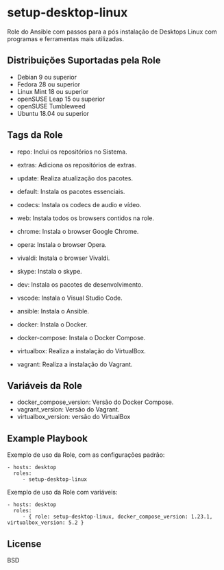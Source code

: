 setup-desktop-linux
=========

Role do Ansible com passos para a pós instalação de Desktops Linux com programas e ferramentas mais utilizadas.

Distribuições Suportadas pela Role
------------

- Debian 9 ou superior
- Fedora 28 ou superior
- Linux Mint 18 ou superior
- openSUSE Leap 15 ou superior
- openSUSE Tumbleweed
- Ubuntu 18.04 ou superior


Tags da Role 
--------------

- repo: Inclui os repositórios no Sistema.
- extras: Adiciona os repositórios de extras.
  
- update: Realiza atualização dos pacotes.
- default: Instala os pacotes essenciais.
- codecs: Instala os codecs de audio e vídeo.
  
- web: Instala todos os browsers contidos na role.
- chrome: Instala o browser Google Chrome.
- opera: Instala o browser Opera.
- vivaldi: Instala o browser Vivaldi.
- skype: Instala o skype.

- dev: Instala os pacotes de desenvolvimento.
- vscode: Instala o Visual Studio Code.
- ansible: Instala o Ansible.

- docker: Instala o Docker.
- docker-compose: Instala o Docker Compose.

- virtualbox: Realiza a instalação do VirtualBox.
- vagrant: Realiza a instalação do Vagrant.


Variáveis da Role 
--------------

- docker_compose_version: Versão do Docker Compose.
- vagrant_version: Versão do Vagrant.
- virtualbox_version: versão do VirtualBox


Example Playbook
----------------

Exemplo de uso da Role, com as configurações padrão:

    - hosts: desktop
      roles:
         - setup-desktop-linux

Exemplo de uso da Role com variáveis:

    - hosts: desktop
      roles:
         - { role: setup-desktop-linux, docker_compose_version: 1.23.1, virtualbox_version: 5.2 }

License
-------

BSD

